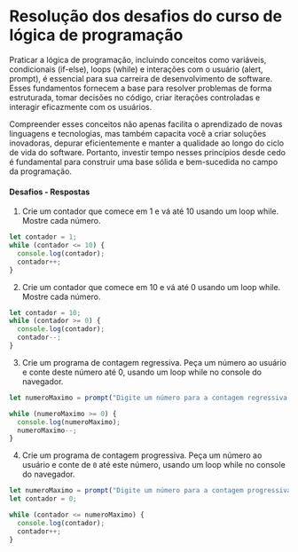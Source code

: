 # Resolução dos desafios do curso de lógica de programação

Praticar a lógica de programação, incluindo conceitos como variáveis, condicionais (if-else), loops (while) e interações com o usuário (alert, prompt), é essencial para sua carreira de desenvolvimento de software. Esses fundamentos fornecem a base para resolver problemas de forma estruturada, tomar decisões no código, criar iterações controladas e interagir eficazmente com os usuários.

Compreender esses conceitos não apenas facilita o aprendizado de novas linguagens e tecnologias, mas também capacita você a criar soluções inovadoras, depurar eficientemente e manter a qualidade ao longo do ciclo de vida do software. Portanto, investir tempo nesses princípios desde cedo é fundamental para construir uma base sólida e bem-sucedida no campo da programação.

#### Desafios - Respostas

1. Crie um contador que comece em 1 e vá até 10 usando um loop while. Mostre cada número.

```js
let contador = 1;
while (contador <= 10) {
  console.log(contador);
  contador++;
}
```

2. Crie um contador que comece em 10 e vá até 0 usando um loop while. Mostre cada número.

```js
let contador = 10;
while (contador >= 0) {
  console.log(contador);
  contador--;
}
```

3. Crie um programa de contagem regressiva. Peça um número ao usuário e conte deste número até 0, usando um loop while no console do navegador.

```js
let numeroMaximo = prompt("Digite um número para a contagem regressiva:");

while (numeroMaximo >= 0) {
  console.log(numeroMaximo);
  numeroMaximo--;
}
```

4. Crie um programa de contagem progressiva. Peça um número ao usuário e conte de `0` até este número, usando um loop while no console do navegador.

```js
let numeroMaximo = prompt("Digite um número para a contagem progressiva:");
let contador = 0;

while (contador <= numeroMaximo) {
  console.log(contador);
  contador++;
}
```
